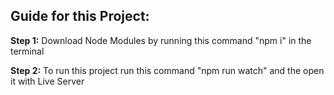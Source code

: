 ## Guide for this Project:

**Step 1:** Download Node Modules by running this command "npm i" in the terminal

**Step 2:** To run this project run this command "npm run watch" and the open it with Live Server
